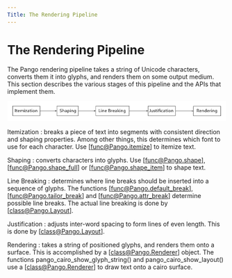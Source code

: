 ```yaml
---
Title: The Rendering Pipeline
---
```


# The Rendering Pipeline

The Pango rendering pipeline takes a string of Unicode characters, converts them
it into glyphs, and renders them on some output medium. This section describes the
various stages of this pipeline and the APIs that implement them.

<picture>
  <source srcset="pipeline-dark.png" media="(prefers-color-scheme: dark)">
  <img alt="Pango Rendering Pipeline" src="pipeline-light.png">
</picture>

Itemization
: breaks a piece of text into segments with consistent direction and shaping
  properties. Among other things, this determines which font to use for each
  character. Use [func@Pango.itemize] to itemize text.

Shaping
: converts characters into glyphs. Use [func@Pango.shape],
  [func@Pango.shape_full] or [func@Pango.shape_item] to shape text.

Line Breaking
: determines where line breaks should be inserted into a sequence of glyphs.
  The functions [func@Pango.default_break], [func@Pango.tailor_break] and
  [func@Pango.attr_break] determine possible line breaks. The actual line
  breaking is done by [class@Pango.Layout].

Justification
: adjusts inter-word spacing to form lines of even length. This is done by
  [class@Pango.Layout].

Rendering
: takes a string of positioned glyphs, and renders them onto a surface.
  This is accomplished by a [class@Pango.Renderer] object. The functions
  pango_cairo_show_glyph_string() and pango_cairo_show_layout() use a
  [class@Pango.Renderer] to draw text onto a cairo surface.
